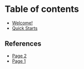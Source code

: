 # Table of contents

* [Welcome!](README.md)
* [Quick Starts](quick-starts.md)

## References

* [Page 2](references/page-2.md)
* [Page 1](references/page-1.md)
